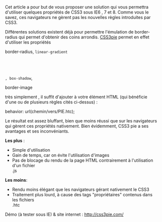 
Cet article a pour but de vous proposer une solution qui vous permettra d'utiliser quelques propriétés de CSS3 sous IE6 , 7 et 8. Comme vous le savez, ces navigateurs ne gèrent pas les nouvelles règles introduites par CSS3.

Différentes solutions existent déjà pour permettre l'émulation de border-radius qui permet d'obtenir des coins arrondis. <a href="http://css3pie.com/" target="_blank">CSS3pie</a> permet en effet d'utiliser les propriétés 

<div class="codecolorer-container text vibrant" style="overflow:auto;white-space:nowrap;width:100%;">
  <div class="text codecolorer">
    border-radius, <code>linear-gradient
  </div>
</div>

, box-shadow</code>,

<div class="codecolorer-container text vibrant" style="overflow:auto;white-space:nowrap;width:100%;">
  <div class="text codecolorer">
    border-image
  </div>
</div>

très simplement , il suffit d'ajouter à votre élément HTML (qui bénéficie d'une ou de plusieurs règles cités ci-dessus) :

<div class="codecolorer-container text vibrant" style="overflow:auto;white-space:nowrap;width:100%;">
  <div class="text codecolorer">
    behavior: url(chemin/vers/PIE.htc);
  </div>
</div>

Le résultat est assez bluffant, bien que moins réussi que sur les navigateurs qui gèrent ces propriétés nativement. Bien évidemment, CSS3 pie a ses avantages et ses inconvéniants.

**Les plus** :

*   Simple d'utilisation
*   Gain de temps, car on évite l'utilisation d'images
*   Pas de blocage du rendu de la page HTML contrairement à l'utilisation d'un fichier <div class="codecolorer-container text vibrant" style="overflow:auto;white-space:nowrap;width:100%;">
      <div class="text codecolorer">
        .js
      </div>
    </div>

**Les moins**:

*   Rendu moins élégant que les navigateurs gérant nativement le CSS3
*   Traitement plus lourd, à cause des tags "propriétaires" contenus dans les fichiers <div class="codecolorer-container text vibrant" style="overflow:auto;white-space:nowrap;width:100%;">
      <div class="text codecolorer">
        .htc
      </div>
    </div>

Démo (à tester sous IE) & site internet : <a href="http://css3pie.com/" target="_blank">http://css3pie.com/</a>